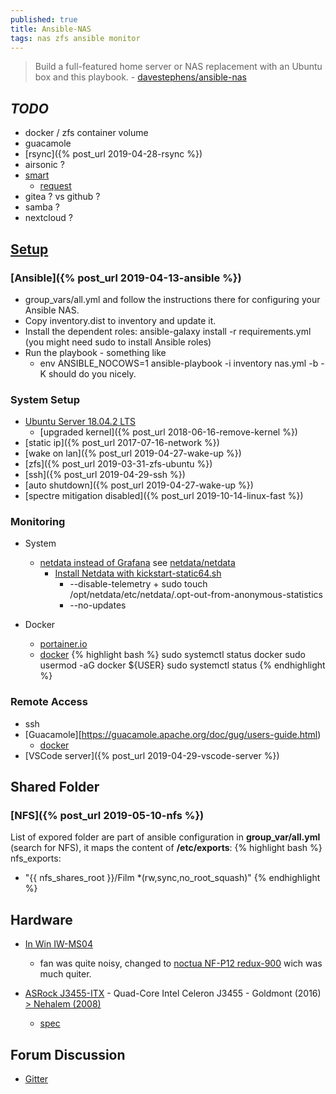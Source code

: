 ```yaml
---
published: true
title: Ansible-NAS
tags: nas zfs ansible monitor
---
```

>  Build a full-featured home server or NAS replacement with an Ubuntu box and this playbook. - [davestephens/ansible-nas](https://github.com/davestephens/ansible-nas)

## _TODO_
- docker / zfs container volume
- guacamole
- [rsync]({% post_url 2019-04-28-rsync %})
- airsonic ?
- [smart](https://help.ubuntu.com/community/Smartmontools)
	- [request](https://github.com/davestephens/ansible-nas/issues/2)
- gitea ? vs github ?
- samba ?
- nextcloud ?
 
## [Setup](https://github.com/davestephens/ansible-nas)

### [Ansible]({% post_url 2019-04-13-ansible %})
- group_vars/all.yml and follow the instructions there for configuring your Ansible NAS.
- Copy inventory.dist to inventory and update it.
- Install the dependent roles: ansible-galaxy install -r requirements.yml (you might need sudo to install Ansible roles)
- Run the playbook - something like 
	- env ANSIBLE_NOCOWS=1 ansible-playbook -i inventory nas.yml -b -K should do you nicely.

### System Setup
- [Ubuntu Server 18.04.2 LTS](https://www.ubuntu.com/download/server)
	- [upgraded kernel]({% post_url 2018-06-16-remove-kernel %})
- [static ip]({% post_url 2017-07-16-network %})
- [wake on lan]({% post_url 2019-04-27-wake-up %})
- [zfs]({% post_url 2019-03-31-zfs-ubuntu %})
- [ssh]({% post_url 2019-04-29-ssh %})
- [auto shutdown]({% post_url 2019-04-27-wake-up %})
- [spectre mitigation disabled]({% post_url 2019-10-14-linux-fast %})

### Monitoring
- System
	- [netdata instead of Grafana](https://github.com/davestephens/ansible-nas/issues/8) see [netdata/netdata](https://github.com/netdata/netdata)
    	- [Install Netdata with kickstart-static64.sh](https://github.com/netdata/netdata/blob/master/packaging/installer/methods/kickstart-64.md#install-netdata-with-kickstart-static64sh)
        	- --disable-telemetry + sudo touch /opt/netdata/etc/netdata/.opt-out-from-anonymous-statistics
            - --no-updates
    
- Docker
	- [portainer.io](https://www.portainer.io/installation/)
	- [docker](https://www.digitalocean.com/community/tutorials/how-to-install-and-use-docker-on-ubuntu-18-04)
{% highlight bash %}
sudo systemctl status docker
sudo usermod -aG docker ${USER}
sudo systemctl status
{% endhighlight %}

### Remote Access
- ssh
- [Guacamole][https://guacamole.apache.org/doc/gug/users-guide.html)
	- [docker](https://guacamole.apache.org/doc/gug/guacamole-docker.html)
- [VSCode server]({% post_url 2019-04-29-vscode-server %})

## Shared Folder

### [NFS]({% post_url 2019-05-10-nfs %})

List of expored folder are part of ansible configuration in **group_var/all.yml** (search for NFS), it maps the content of **/etc/exports**:
{% highlight bash %}
nfs_exports:
  - "{{ nfs_shares_root }}/Film *(rw,sync,no_root_squash)"
{% endhighlight %}

## Hardware

- [In Win IW-MS04](https://proclockers.com/reviews/computer-cases/in-win-iw-ms04-mini-server-case-review?nopaging=1)
	- fan was quite noisy, changed to [noctua NF-P12 redux-900](https://www.amazon.fr/gp/product/B07C5KZX85/ref=ppx_yo_dt_b_asin_title_o04_s00?ie=UTF8&psc=1) wich was much quiter.
    
- [ASRock J3455-ITX](https://www.ldlc.com/fiche/PB00217669.html) - Quad-Core Intel Celeron J3455 - Goldmont (2016) [> Nehalem (2008)](https://en.wikipedia.org/wiki/List_of_Intel_CPU_microarchitectures)
	- [spec](https://www.asrock.com/mb/Intel/J3455-ITX/#Specification)
    


## Forum Discussion
- [Gitter](https://gitter.im/Ansible-NAS/Chat)
